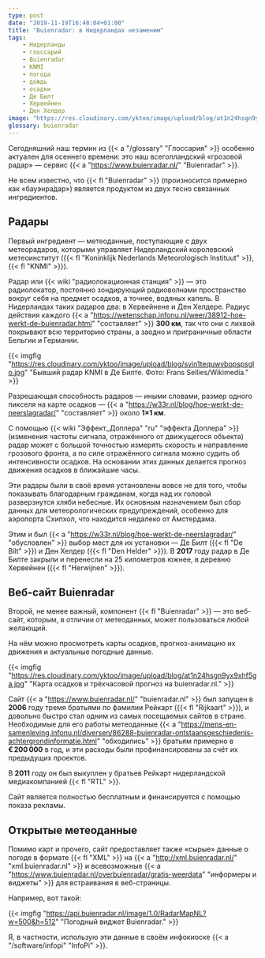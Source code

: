 ```yaml
---
type: post
date: "2019-11-19T16:48:04+01:00"
title: "Buienradar: в Нидерландах незаменим"
tags:
    - Нидерланды
    - глоссарий
    - Buienradar
    - KNMI
    - погода
    - дождь
    - осадки
    - Де Билт
    - Хервейнен
    - Ден Хелдер
image: "https://res.cloudinary.com/yktoo/image/upload/blog/at1n24hsgn9yx9xhf5ga.jpg"
glossary: buienradar
---
```


Сегодняшний наш термин из {{< a "/glossary" "Глоссария" >}} особенно актуален для осеннего времени: это наш всеголландский «грозовой радар» — сервис {{< a "https://www.buienradar.nl/" "Buienradar" >}}.

Не всем известно, что {{< fl "Buienradar" >}} (произносится примерно как «бауэнра́дар») является продуктом из двух тесно связанных ингредиентов.

<!--more-->

## Радары

Первый ингредиент — метеоданные, поступающие с двух метеорадаров, которыми управляет Нидерландский королевский метеоинститут ({{< fl "Koninklijk Nederlands Meteorologisch Instituut" >}}, {{< fl "KNMI" >}}).

Радар или {{< wiki "радиолокационная станция" >}} — это радиолокатор, постоянно зондирующий радиоволнами пространство вокруг себя на предмет осадков, а точнее, водяных капель. В Нидерландах таких радаров два: в Хервейнене и Ден Хелдере. Радиус действия каждого {{< a "https://wetenschap.infonu.nl/weer/38912-hoe-werkt-de-buienradar.html" "составляет" >}} **300 км**, так что они с лихвой покрывают всю территорию страны, а заодно и приграничные области Бельгии и Германии.

{{< imgfig "https://res.cloudinary.com/yktoo/image/upload/blog/svin1tequwvbopspsglo.jpg" "Бывший радар KNMI в Де Билте. Фото: Frans Sellies/Wikimedia." >}}

Разрешающая способность радаров — иными словами, размер одного пикселя на карте осадков — {{< a "https://w33r.nl/blog/hoe-werkt-de-neerslagradar/" "составляет" >}} около **1×1 км**.

С помощью {{< wiki "Эффект_Доплера" "ru" "эффекта Доплера" >}} (изменения частоты сигнала, отражённого от движущегося объекта) радар может с большой точностью измерять скорость и направление грозового фронта, а по силе отражённого сигнала можно судить об интенсивности осадков. На основании этих данных делается прогноз движения осадков в ближайшие часы.

Эти радары были в своё время установлены вовсе не для того, чтобы показывать благодарным гражданам, когда над их головой разверзнутся хляби небесные. Их основным назначением был сбор данных для метеорологических предупреждений, особенно для аэропорта Схипхол, что находится недалеко от Амстердама.

Этим и был {{< a "https://w33r.nl/blog/hoe-werkt-de-neerslagradar/" "обусловлен" >}} выбор мест для их установки — Де Билт ({{< fl "De Bilt" >}}) и Ден Хелдер ({{< fl "Den Helder" >}}). В **2017** году радар в Де Билте закрыли и перенесли на 25 километров южнее, в деревню Хервейнен ({{< fl "Herwijnen" >}}).

## Веб-сайт Buienradar

Второй, не менее важный, компонент {{< fl "Buienradar" >}} — это веб-сайт, которым, в отличии от метеоданных, может пользоваться любой желающий.

На нём можно просмотреть карты осадков, прогноз-анимацию их движения и актуальные погодные данные.

{{< imgfig "https://res.cloudinary.com/yktoo/image/upload/blog/at1n24hsgn9yx9xhf5ga.jpg" "Карта осадков и трёхчасовой прогноз на buienradar.nl." >}}

Сайт {{< a "https://www.buienradar.nl/" "buienradar.nl" >}} был запущен в **2006** году тремя братьями по фамилии Рейкарт ({{< fl "Rijkaart" >}}), и довольно быстро стал одним из самых посещаемых сайтов в стране. Необходимые для его работы метеоданные {{< a "https://mens-en-samenleving.infonu.nl/diversen/86288-buienradar-ontstaansgeschiedenis-achtergrondinformatie.html" "обходились" >}} братьям примерно в **€ 200 000** в год, и эти расходы были профинансированы за счёт их предыдущих проектов.

В **2011** году он был выкуплен у братьев Рейкарт нидерландской медиакомпанией {{< fl "RTL" >}}.

Сайт является полностью бесплатным и финансируется с помощью показа рекламы.

## Открытые метеоданные

Помимо карт и прочего, сайт предоставляет также «сырые» данные о погоде в формате {{< fl "XML" >}} на {{< a "http://xml.buienradar.nl/" "xml.buienradar.nl" >}} и всевозможные {{< a "https://www.buienradar.nl/overbuienradar/gratis-weerdata" "информеры и виджеты" >}} для встраивания в веб-страницы.

Например, вот такой:

{{< imgfig "https://api.buienradar.nl/image/1.0/RadarMapNL?w=500&h=512" "Погодный виджет Buienradar." >}}

Я, в частности, использую эти данные в своём инфокиоске {{< a "/software/infopi" "InfoPi" >}}.